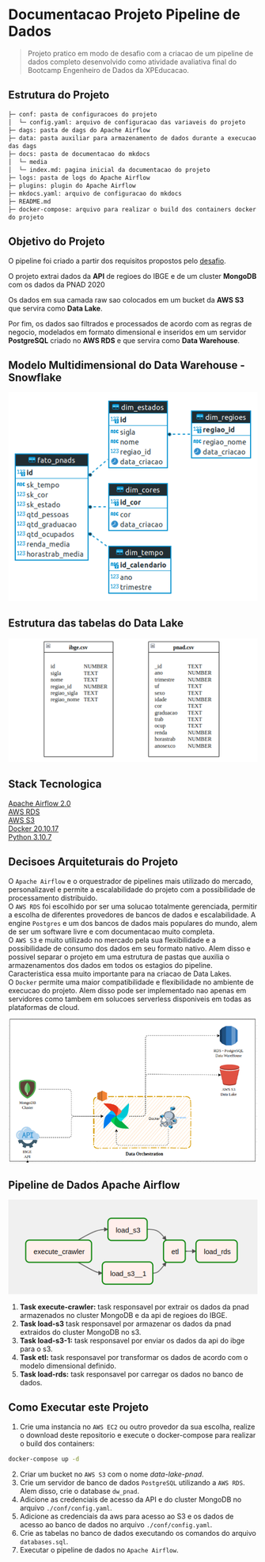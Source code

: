 # Documentacao Projeto Pipeline de Dados

> Projeto pratico em modo de desafio com a criacao de um pipeline de dados completo desenvolvido como atividade avaliativa final do Bootcamp Engenheiro de Dados da XPEducacao.
## **Estrutura do Projeto**

    ├─ conf: pasta de configuracoes do projeto
    │  └─ config.yaml: arquivo de configuracao das variaveis do projeto
    ├─ dags: pasta de dags do Apache Airflow
    ├─ data: pasta auxiliar para armazenamento de dados durante a execucao das dags
    ├─ docs: pasta de documentacao do mkdocs
    │  └─ media
    │  └─ index.md: pagina inicial da documentacao do projeto
    ├─ logs: pasta de logs do Apache Airflow
    ├─ plugins: plugin do Apache Airflow
    ├─ mkdocs.yaml: arquivo de configuracao do mkdocs
    ├─ README.md
    ├─ docker-compose: arquivo para realizar o build dos containers docker do projeto


## **Objetivo do Projeto**

O pipeline foi criado a partir dos requisitos propostos pelo [desafio](media/desafio_xp.pdf).

O projeto extrai dados da **API** de regioes do IBGE e de um cluster **MongoDB** com os dados da PNAD 2020

Os dados em sua camada raw sao colocados em um bucket da **AWS S3** que servira como **Data Lake**.

Por fim, os dados sao filtrados e processados de acordo com as regras de negocio, modelados em formato dimensional e inseridos em um servidor **PostgreSQL** criado no **AWS RDS** e que servira como **Data Warehouse**.  

## **Modelo Multidimensional do Data Warehouse - Snowflake**
![model_dw_desafio](media/dw_model.png)

## **Estrutura das tabelas do Data Lake**
![model_dw_desafio](media/datalake_model.png)


## **Stack Tecnologica**

[Apache Airflow 2.0](https://airflow.apache.org/)  
[AWS RDS](https://aws.amazon.com/pt/rds/)  
[AWS S3](https://aws.amazon.com/pt/s3/)  
[Docker 20.10.17](https://www.docker.com/)  
[Python 3.10.7](https://www.python.org/)    

## **Decisoes Arquiteturais do Projeto**

O `Apache Airflow` e o orquestrador de pipelines mais utilizado do mercado, personalizavel e permite a escalabilidade do projeto com a possibilidade de processamento distribuido.  
O `AWS RDS` foi escolhido por ser uma solucao totalmente gerenciada, permitir a escolha de diferentes provedores de bancos de dados e escalabilidade. A engine `Postgres` e um dos bancos de dados mais populares do mundo, alem de ser um software livre e com documentacao muito completa.  
O `AWS S3` e muito utilizado no mercado pela sua flexibilidade e a possibilidade de consumo dos dados
em seu formato nativo. Alem disso e possivel separar o projeto em uma estrutura de pastas que auxilia o 
armazenamentos dos dados em todos os estagios do pipeline. Caracteristica essa muito importante para na criacao de Data Lakes.  
O `Docker` permite uma maior compatibilidade e flexibilidade no ambiente de execucao do projeto. Alem disso
pode ser implementado nao apenas em servidores como tambem em solucoes serverless disponiveis em todas as 
plataformas de cloud.    


![arquitetura](media/arquitetura.png)

## **Pipeline de Dados Apache Airflow**
![pipeline_dados](media/pipeline.png)  
1. **Task execute-crawler:** task responsavel por extrair os dados da pnad armazenados no cluster MongoDB e da api de regioes do IBGE.  
2. **Task load-s3** task responsavel por armazenar os dados da pnad extraidos do cluster MongoDB no s3. 
3. **Task load-s3-1:** task responsavel por enviar os dados da api do ibge para o s3.  
4. **Task etl:** task responsavel por transformar os dados de acordo com o modelo dimensional definido.  
5. **Task load-rds:** task responsavel por carregar os dados no banco de dados.   
## **Como Executar este Projeto**

1. Crie uma instancia no `AWS EC2` ou outro provedor da sua escolha, realize o download deste repositorio e execute o docker-compose para realizar o build dos containers:  
```bash
docker-compose up -d
```  
2. Criar um bucket no `AWS S3` com o nome *data-lake-pnad*.  
3. Crie um servidor de banco de dados `PostgreSQL` utilizando a `AWS RDS`. Alem disso, crie o database `dw_pnad`.  
4. Adicione as credenciais de acesso da API e do cluster MongoDB no arquivo `./conf/config.yaml`.  
5. Adicione as credenciais da aws para acesso ao S3 e os dados de acesso ao banco de dados no arquivo `./conf/config.yaml`.  
6. Crie as tabelas no banco de dados executando os comandos do arquivo `databases.sql`.  
7. Executar o pipeline de dados no `Apache Airflow`.
